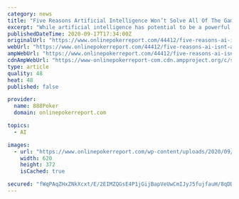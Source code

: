 ```yaml
---
category: news
title: "Five Reasons Artificial Intelligence Won’t Solve All Of The Gambling Industry’s Problems"
excerpt: "While artificial intelligence has potential to be a powerful tool for the gambling industry, AI's shortcomings must be considered."
publishedDateTime: 2020-09-17T17:34:00Z
originalUrl: "https://www.onlinepokerreport.com/44412/five-reasons-ai-isnt-a-magic-bullet-for-the-gaming-industry/"
webUrl: "https://www.onlinepokerreport.com/44412/five-reasons-ai-isnt-a-magic-bullet-for-the-gaming-industry/"
ampWebUrl: "https://www.onlinepokerreport.com/44412/five-reasons-ai-isnt-a-magic-bullet-for-the-gaming-industry/amp/"
cdnAmpWebUrl: "https://www-onlinepokerreport-com.cdn.ampproject.org/c/s/www.onlinepokerreport.com/44412/five-reasons-ai-isnt-a-magic-bullet-for-the-gaming-industry/amp/"
type: article
quality: 48
heat: 48
published: false

provider:
  name: 888Poker
  domain: onlinepokerreport.com

topics:
  - AI

images:
  - url: "https://www.onlinepokerreport.com/wp-content/uploads/2020/09/GettyImages-1177116437-1-1.jpg"
    width: 620
    height: 372
    isCached: true

secured: "fWqPAqZHxZNkXcxt/E/2EIMZQGsE4P1jGijBapVeUwCmIJyJ5fujfauH/8qDDk+C11OhgILqdLG457AOPmKfvWQvaf6E6FApE1gqAOBm4jcWzrf5r0BpRqz+cjpD9BqoSYHCjc6v45YPyxGwXzwjwOtjqRbkCnJUn1q9PlEyNWElRfuKUCitFlqNVSqRPEv/nkJlR81SWk2nTP203Ps0YmlSnJD2uRJKngeJPh3QSj4oJ49K2wn1Z//XILPq0DA8p6t9pjMnj7cCNbcazFrepNO9olYHWt/5Jc2RyRgE9CJe4IvvvCaGK4HSM6eePteaPfgkPNWo//g0W8VvWz99NFF8y0TnoC8qMo8kNmpbi00=;ZX7nNyEuxdYtN9RzA2sfqg=="
---
```


